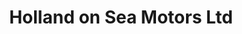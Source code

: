 ---
title: "Holland on Sea Motors Ltd"
url: /clacton-on-sea/holland-on-sea-motors-ltd/
shop: Autohaus
---
